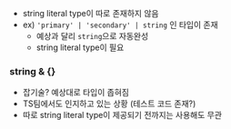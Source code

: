 - string literal type이 따로 존재하지 않음
- ex) `'primary' | 'secondary' | string` 인 타입이 존재
	- 예상과 달리 `string`으로 자동완성
	- string literal type이 필요

### string & {}
- 잡기술? 예상대로 타입이 좁혀짐
- TS팀에서도 인지하고 있는 상황 (테스트 코드 존재?)
- 따로 string literal type이 제공되기 전까지는 사용해도 무관
